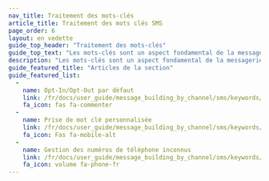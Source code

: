 ```yaml
---
nav_title: Traitement des mots-clés
article_title: Traitement des mots clés SMS
page_order: 6
layout: en vedette
guide_top_header: "Traitement des mots-clés"
guide_top_text: "Les mots-clés sont un aspect fondamental de la messagerie automatique de SMS. Avec les mots clés, vos utilisateurs peuvent envoyer une liste de commandes par mot unique qui font un certain type d'action. Par exemple, opter pour ou contre la réception de messages SMS. Avec Braze, vous avez également la possibilité de définir des mots-clés personnalisés qui peuvent être exploités pour plus d'options de marketing. Ce sujet portera sur la façon dont Braze aborde le traitement et la gestion des mots clés, ainsi que certaines pratiques exemplaires."
description: "Les mots-clés sont un aspect fondamental de la messagerie automatique de SMS. Avec les mots clés, vos utilisateurs peuvent envoyer une liste de commandes par mot unique qui font un certain type d'action."
guide_featured_title: "Articles de la section"
guide_featured_list:
  - 
    name: Opt-In/Opt-Out par défaut
    link: /fr/docs/user_guide/message_building_by_channel/sms/keywords/optin_optout/
    fa_icon: fas fa-commenter
  - 
    name: Prise de mot clé personnalisée
    link: /fr/docs/user_guide/message_building_by_channel/sms/keywords/custom_keyword_handling/
    fa_icon: Fas fa-mobile-alt
  - 
    name: Gestion des numéros de téléphone inconnus
    link: /fr/docs/user_guide/message_building_by_channel/sms/keywords/unknown_phone_numbers/
    fa_icon: volume fa-phone-fr
---
```


<br><br>